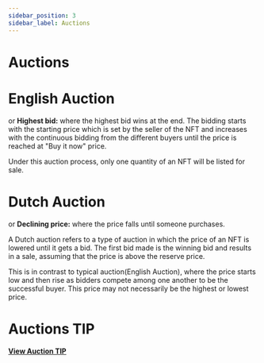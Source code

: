```yaml
---
sidebar_position: 3
sidebar_label: Auctions
---
```


# Auctions

# English Auction
 
or **Highest bid:** where the highest bid wins at the end.
The bidding starts with the starting price which is set by the seller of the NFT and increases with the continuous bidding from the different buyers until the price is reached at "Buy it now" price.

Under this auction process, only one quantity of an NFT will be listed for sale.

# Dutch Auction 

or **Declining price:** where the price falls until someone purchases.

A Dutch auction refers to a type of auction in which the price of an NFT is lowered until it gets a bid. The first bid made is the winning bid and results in a sale, assuming that the price is above the reserve price. 

This is in contrast to typical auction(English Auction), where the price starts low and then rise as bidders compete among one another to be the successful buyer. This price may not necessarily be the highest or lowest price.

# Auctions TIP

[**View Auction TIP**](https://github.com/capsule-corp-ternoa/ternoa-proposals/blob/main/TIPs/tip-300-Auction.md) 

